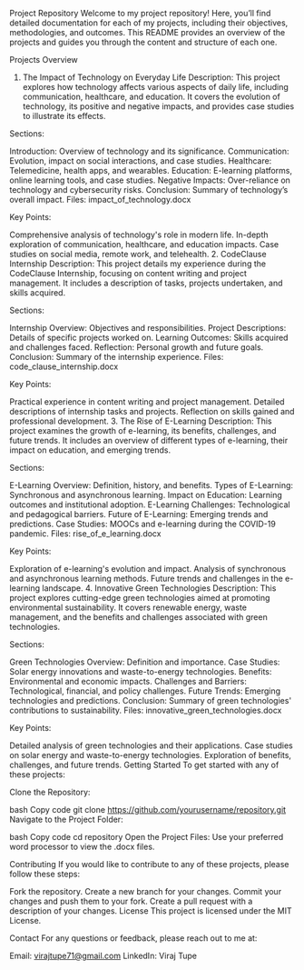 Project Repository
Welcome to my project repository! Here, you’ll find detailed documentation for each of my projects, including their objectives, methodologies, and outcomes. This README provides an overview of the projects and guides you through the content and structure of each one.

Projects Overview
1. The Impact of Technology on Everyday Life
Description: This project explores how technology affects various aspects of daily life, including communication, healthcare, and education. It covers the evolution of technology, its positive and negative impacts, and provides case studies to illustrate its effects.

Sections:

Introduction: Overview of technology and its significance.
Communication: Evolution, impact on social interactions, and case studies.
Healthcare: Telemedicine, health apps, and wearables.
Education: E-learning platforms, online learning tools, and case studies.
Negative Impacts: Over-reliance on technology and cybersecurity risks.
Conclusion: Summary of technology’s overall impact.
Files: impact_of_technology.docx

Key Points:

Comprehensive analysis of technology's role in modern life.
In-depth exploration of communication, healthcare, and education impacts.
Case studies on social media, remote work, and telehealth.
2. CodeClause Internship
Description: This project details my experience during the CodeClause Internship, focusing on content writing and project management. It includes a description of tasks, projects undertaken, and skills acquired.

Sections:

Internship Overview: Objectives and responsibilities.
Project Descriptions: Details of specific projects worked on.
Learning Outcomes: Skills acquired and challenges faced.
Reflection: Personal growth and future goals.
Conclusion: Summary of the internship experience.
Files: code_clause_internship.docx

Key Points:

Practical experience in content writing and project management.
Detailed descriptions of internship tasks and projects.
Reflection on skills gained and professional development.
3. The Rise of E-Learning
Description: This project examines the growth of e-learning, its benefits, challenges, and future trends. It includes an overview of different types of e-learning, their impact on education, and emerging trends.

Sections:

E-Learning Overview: Definition, history, and benefits.
Types of E-Learning: Synchronous and asynchronous learning.
Impact on Education: Learning outcomes and institutional adoption.
E-Learning Challenges: Technological and pedagogical barriers.
Future of E-Learning: Emerging trends and predictions.
Case Studies: MOOCs and e-learning during the COVID-19 pandemic.
Files: rise_of_e_learning.docx

Key Points:

Exploration of e-learning's evolution and impact.
Analysis of synchronous and asynchronous learning methods.
Future trends and challenges in the e-learning landscape.
4. Innovative Green Technologies
Description: This project explores cutting-edge green technologies aimed at promoting environmental sustainability. It covers renewable energy, waste management, and the benefits and challenges associated with green technologies.

Sections:

Green Technologies Overview: Definition and importance.
Case Studies: Solar energy innovations and waste-to-energy technologies.
Benefits: Environmental and economic impacts.
Challenges and Barriers: Technological, financial, and policy challenges.
Future Trends: Emerging technologies and predictions.
Conclusion: Summary of green technologies' contributions to sustainability.
Files: innovative_green_technologies.docx

Key Points:

Detailed analysis of green technologies and their applications.
Case studies on solar energy and waste-to-energy technologies.
Exploration of benefits, challenges, and future trends.
Getting Started
To get started with any of these projects:

Clone the Repository:

bash
Copy code
git clone https://github.com/yourusername/repository.git
Navigate to the Project Folder:

bash
Copy code
cd repository
Open the Project Files: Use your preferred word processor to view the .docx files.

Contributing
If you would like to contribute to any of these projects, please follow these steps:

Fork the repository.
Create a new branch for your changes.
Commit your changes and push them to your fork.
Create a pull request with a description of your changes.
License
This project is licensed under the MIT License.

Contact
For any questions or feedback, please reach out to me at:

Email: virajtupe71@gmail.com
LinkedIn: Viraj Tupe
